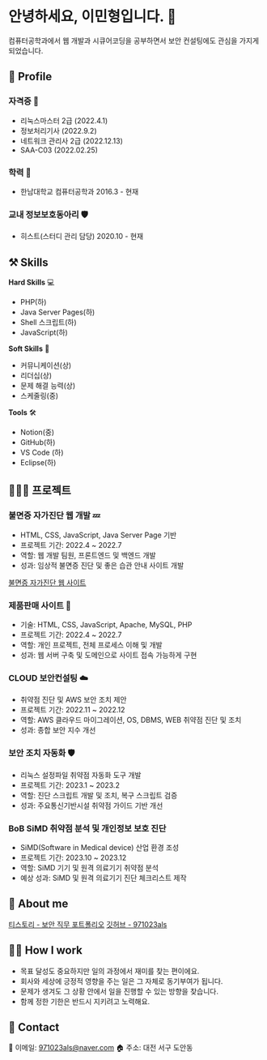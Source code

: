 # 안녕하세요, 이민형입니다. 👋

컴퓨터공학과에서 웹 개발과 시큐어코딩을 공부하면서 보안 컨설팅에도 관심을 가지게 되었습니다.

## 🔎 Profile

### 자격증 📜
- 리눅스마스터 2급 (2022.4.1)
- 정보처리기사 (2022.9.2)
- 네트워크 관리사 2급 (2022.12.13)
- SAA-C03 (2022.02.25)

### 학력 🏫
- 한남대학교 컴퓨터공학과 2016.3 - 현재

### 교내 정보보호동아리 🛡️
- 히스트(스터디 관리 담당) 2020.10 - 현재

## ⚒️ Skills

**Hard Skills** 💻
- PHP(하)
- Java Server Pages(하)
- Shell 스크립트(하)
- JavaScript(하)

**Soft Skills** 🌟
- 커뮤니케이션(상)
- 리더십(상)
- 문제 해결 능력(상)
- 스케줄링(중)

**Tools** 🛠️
- Notion(중)
- GitHub(하)
- VS Code (하)
- Eclipse(하)

## 👩🏻‍💻 프로젝트

### 불면증 자가진단 웹 개발 💤
- HTML, CSS, JavaScript, Java Server Page 기반
- 프로젝트 기간: 2022.4 ~ 2022.7
- 역할: 웹 개발 팀원, 프론트엔드 및 백엔드 개발
- 성과: 임상적 불면증 진단 및 좋은 습관 안내 사이트 개발

[불면증 자가진단 웹 사이트](https://github.com/971023als/jsp)

### 제품판매 사이트 🛒
- 기술: HTML, CSS, JavaScript, Apache, MySQL, PHP
- 프로젝트 기간: 2022.4 ~ 2022.7
- 역할: 개인 프로젝트, 전체 프로세스 이해 및 개발
- 성과: 웹 서버 구축 및 도메인으로 사이트 접속 가능하게 구현

### CLOUD 보안컨설팅 ☁️
- 취약점 진단 및 AWS 보안 조치 제안
- 프로젝트 기간: 2022.11 ~ 2022.12
- 역할: AWS 클라우드 마이그레이션, OS, DBMS, WEB 취약점 진단 및 조치
- 성과: 종합 보안 지수 개선

### 보안 조치 자동화 🛡️
- 리눅스 설정파일 취약점 자동화 도구 개발
- 프로젝트 기간: 2023.1 ~ 2023.2
- 역할: 진단 스크립트 개발 및 조치, 복구 스크립트 검증
- 성과: 주요통신기반시설 취약점 가이드 기반 개선

### BoB SiMD 취약점 분석 및 개인정보 보호 진단
- SiMD(Software in Medical device) 산업 환경 조성
- 프로젝트 기간: 2023.10 ~ 2023.12
- 역할: SiMD 기기 및 원격 의료기기 취약점 분석
- 예상 성과: SiMD 및 원격 의료기기 진단 체크리스트 제작

## 💫 About me

[티스토리 - 보안 직무 포트폴리오](https://59lee.tistory.com/?page=3)
[깃허브 - 971023als](https://github.com/971023als)

## 🙋🏻 How I work

- 목표 달성도 중요하지만 일의 과정에서 재미를 찾는 편이에요.
- 회사와 세상에 긍정적 영향을 주는 일은 그 자체로 동기부여가 됩니다.
- 문제가 생겨도 그 상황 안에서 일을 진행할 수 있는 방향을 찾습니다.
- 함께 정한 기한은 반드시 지키려고 노력해요.

## 👋 Contact

📧 이메일: [971023als@naver.com](mailto:971023als@naver.com)
🏠 주소: 대전 서구 도안동

